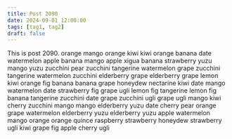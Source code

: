 ```yaml
---
title: Post 2090
date: 2024-09-01 12:00:00
tags: [tag1, tag2]
draft: false
---
```

This is post 2090.
orange
mango
orange
kiwi
kiwi
orange
banana
date
watermelon
apple
banana
mango
apple
xigua
banana
strawberry
yuzu
mango
yuzu
zucchini
pear
zucchini
tangerine
watermelon
grape
zucchini
tangerine
watermelon
zucchini
elderberry
grape
elderberry
grape
lemon
kiwi
orange
fig
banana
banana
grape
honeydew
nectarine
kiwi
date
mango
watermelon
date
strawberry
fig
grape
ugli
lemon
fig
tangerine
lemon
fig
banana
tangerine
zucchini
date
grape
zucchini
ugli
grape
ugli
mango
kiwi
cherry
zucchini
mango
mango
elderberry
yuzu
date
cherry
pear
orange
grape
watermelon
elderberry
yuzu
elderberry
yuzu
apple
watermelon
mango
orange
orange
quince
raspberry
strawberry
honeydew
strawberry
ugli
kiwi
grape
fig
apple
cherry
ugli
